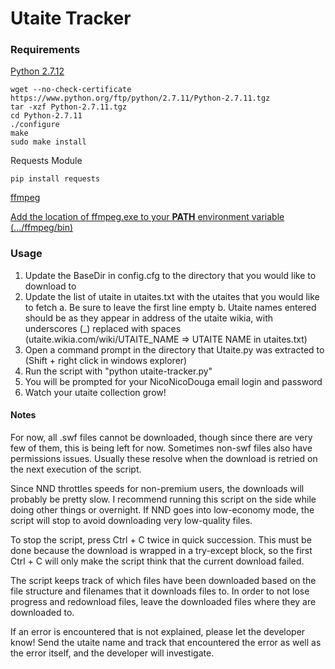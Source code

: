 # Utaite Tracker

### Requirements

[Python 2.7.12](https://www.python.org/downloads/release/python-2712/)
```
wget --no-check-certificate https://www.python.org/ftp/python/2.7.11/Python-2.7.11.tgz
tar -xzf Python-2.7.11.tgz  
cd Python-2.7.11
./configure  
make  
sudo make install  
```

Requests Module

```
pip install requests
```
[ffmpeg](https://www.ffmpeg.org/download.html)

[Add the location of ffmpeg.exe to your **PATH** environment variable (.../ffmpeg/bin)](http://askubuntu.com/questions/60218/how-to-add-a-directory-to-the-path)

### Usage

1. Update the BaseDir in config.cfg to the directory that you would like to download to
2. Update the list of utaite in utaites.txt with the utaites that you would like to fetch
    a. Be sure to leave the first line empty
    b. Utaite names entered should be as they appear in address of the utaite wikia, with
         underscores (_) replaced with spaces
         (utaite.wikia.com/wiki/UTAITE_NAME => UTAITE NAME in utaites.txt)
3. Open a command prompt in the directory that Utaite.py was extracted to
     (Shift + right click in windows explorer)
4. Run the script with "python utaite-tracker.py"
5. You will be prompted for your NicoNicoDouga email login and password
6. Watch your utaite collection grow!

#### Notes

For now, all .swf files cannot be downloaded, though since there are very few
of them, this is being left for now. Sometimes non-swf files also have
permissions issues. Usually these resolve when the download is retried on
the next execution of the script.

Since NND throttles speeds for non-premium users, the downloads will probably be
pretty slow. I recommend running this script on the side while doing other things
or overnight. If NND goes into low-economy mode, the script will stop to avoid
downloading very low-quality files.

To stop the script, press Ctrl + C twice in quick succession. This must be done
because the download is wrapped in a try-except block, so the first Ctrl + C
will only make the script think that the current download failed.

The script keeps track of which files have been downloaded based on the file
structure and filenames that it downloads files to. In order to not lose
progress and redownload files, leave the downloaded files where they are
downloaded to.

If an error is encountered that is not explained, please let the developer know!
Send the utaite name and track that encountered the error as well as the error
itself, and the developer will investigate.
